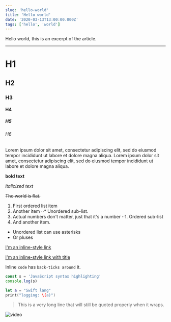 ```yaml
---
slug: 'hello-world'
title: 'Hello world'
date: '2020-03-13T13:00:00.000Z'
tags: ['hello', 'world']
---
```


Hello world, this is an excerpt of the article.

---

# H1

## H2

### H3

#### H4

##### H5

###### H6

Lorem ipsum dolor sit amet, consectetur adipiscing elit, sed do eiusmod tempor incididunt ut labore et dolore magna aliqua. Lorem ipsum dolor sit amet, consectetur adipiscing elit, sed do eiusmod tempor incididunt ut labore et dolore magna aliqua.

**bold text**

_italicized text_

~~The world is flat.~~

1. First ordered list item
2. Another item
   ⋅⋅\* Unordered sub-list.
3. Actual numbers don't matter, just that it's a number
   ⋅⋅1. Ordered sub-list
4. And another item.

- Unordered list can use asterisks
- Or pluses

[I'm an inline-style link](https://www.google.com)

[I'm an inline-style link with title](https://www.google.com "Google's Homepage")

Inline `code` has `back-ticks around` it.

```javascript
const s = 'JavaScript syntax highlighting'
console.log(s)
```

```swift
let a = "Swift lang"
print("logging: \(a)")
```

> This is a very long line that will still be quoted properly when it wraps.

![video](http://img.youtube.com/vi/YOUTUBE_VIDEO_ID_HERE/0.jpg)
